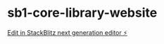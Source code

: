 # sb1-core-library-website

[Edit in StackBlitz next generation editor ⚡️](https://stackblitz.com/~/github.com/Atha-rva/sb1-core-library-website)